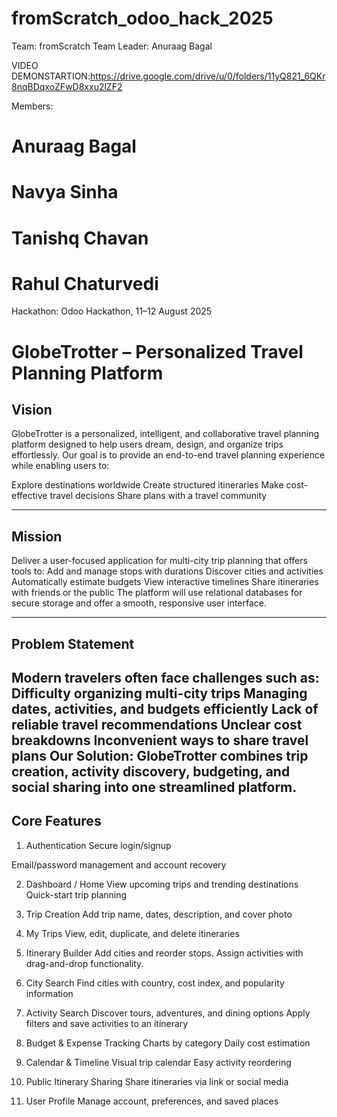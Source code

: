 # fromScratch_odoo_hack_2025
Team: fromScratch
Team Leader: Anuraag Bagal

VIDEO DEMONSTARTION:https://drive.google.com/drive/u/0/folders/11yQ821_6QKr8nqBDqxoZFwD8xxu2lZF2

Members:

# Anuraag Bagal
# Navya Sinha
# Tanishq Chavan
# Rahul Chaturvedi

Hackathon: Odoo Hackathon, 11–12 August 2025

# **GlobeTrotter – Personalized Travel Planning Platform**  

## Vision
GlobeTrotter is a personalized, intelligent, and collaborative travel planning platform designed to help users dream, design, and organize trips effortlessly.
Our goal is to provide an end-to-end travel planning experience while enabling users to:

Explore destinations worldwide
Create structured itineraries
Make cost-effective travel decisions
Share plans with a travel community

---

## Mission
Deliver a user-focused application for multi-city trip planning that offers tools to:
Add and manage stops with durations
Discover cities and activities
Automatically estimate budgets
View interactive timelines
Share itineraries with friends or the public
The platform will use relational databases for secure storage and offer a smooth, responsive user interface.

---

## Problem Statement
Modern travelers often face challenges such as:
Difficulty organizing multi-city trips
Managing dates, activities, and budgets efficiently
Lack of reliable travel recommendations
Unclear cost breakdowns
Inconvenient ways to share travel plans
Our Solution: GlobeTrotter combines trip creation, activity discovery, budgeting, and social sharing into one streamlined platform.
---

## Core Features
1. Authentication
Secure login/signup

Email/password management and account recovery

2. Dashboard / Home
View upcoming trips and trending destinations
Quick-start trip planning

3. Trip Creation
Add trip name, dates, description, and cover photo

4. My Trips
View, edit, duplicate, and delete itineraries

5. Itinerary Builder
Add cities and reorder stops.
Assign activities with drag-and-drop functionality.

6. City Search
Find cities with country, cost index, and popularity information

7. Activity Search
Discover tours, adventures, and dining options
Apply filters and save activities to an itinerary

8. Budget & Expense Tracking
Charts by category
Daily cost estimation

9. Calendar & Timeline
Visual trip calendar
Easy activity reordering

10. Public Itinerary Sharing
Share itineraries via link or social media

11. User Profile
Manage account, preferences, and saved places
 
